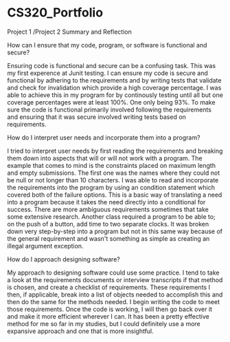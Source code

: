 # CS320_Portfolio
Project 1 /Project 2 Summary and Reflection

How can I ensure that my code, program, or software is functional and secure?

Ensuring code is functional and secure can be a confusing task. This was my first experence at Junit testing. I can ensure my code is secure and functional by adhering to the requirements and by writing tests that validate and check for invalidation which provide a high coverage percentage. I was able to achieve this in my program for by continously testing until all but one coverage percentages were at least 100%. One only being 93%. To make sure the code is functional primarily involved following the requirements and ensuring that it was secure involved writing tests based on requirements.

How do I interpret user needs and incorporate them into a program?

I tried to interpret user needs by first reading the requirements and  breaking them down into aspects that will or will not work with a program. The example that comes to mind is the constraints placed on maximum length and empty submissions. The first one was the names where they could not be null or not longer than 10 characters. I was able to read and incorporate the requirements into the program by using an condition statement which covered both of the failure options. This is a basic way of translating a need into a program because it takes the need directly into a conditional for success. There are more ambiguous requirements sometimes that take some extensive research. Another class required a program to be able to; on the push of a button, add time to two separate clocks. It was broken down very step-by-step into a program but not in this same way because of the general requirement and wasn't something as simple as creating an illegal argument exception.

How do I approach designing software? 

My approach to designing software could use some practice. I tend to take a look at the requirements documents or interview transcripts if that method is chosen, and create a checklist of requirements. These requirements I then, if applicable, break into a list of objects needed to accomplish this and then do the same for the methods needed. I begin writing the code to meet those requirements. Once the code is working, I will then go back over it and make it more efficient wherever I can. It has been a pretty effective method for me so far in my studies, but I could definitely use a more expansive approach and one that is more insightful.
